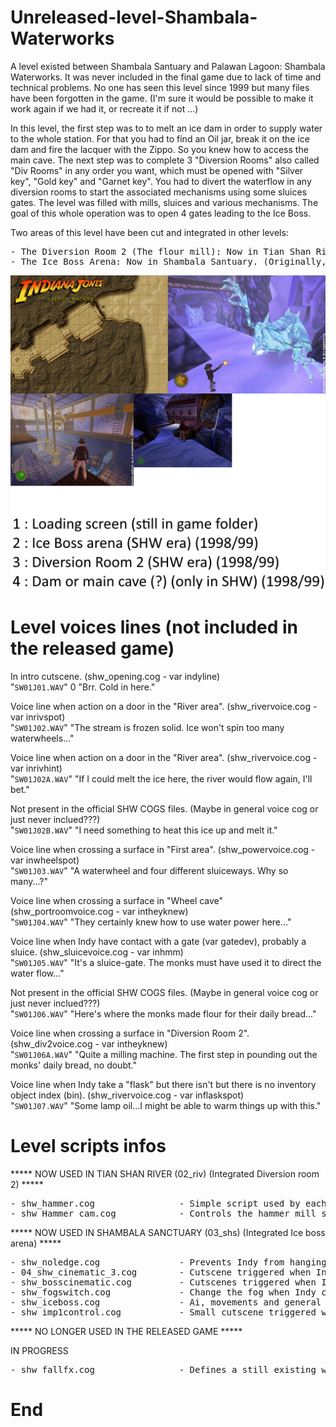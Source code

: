 # Unreleased-level-Shambala-Waterworks

A level existed between Shambala Santuary and Palawan Lagoon: Shambala Waterworks. It was never included in the final game due to lack of time and technical problems. No one has seen this level since 1999 but many files have been forgotten in the game. (I'm sure it would be possible to make it work again if we had it, or recreate it if not ...)

In this level, the first step was to to melt an ice dam in order to supply water to the whole station. For that you had to find an Oil jar, break it on the ice dam and fire the lacquer with the Zippo.
So you knew how to access the main cave. The next step was to complete 3 "Diversion Rooms" also called "Div Rooms" in any order you want, which must be opened with "Silver key", "Gold key" and "Garnet key". You had to divert the waterflow in any diversion rooms to start the associated mechanisms using some sluices gates. The level was filled with mills, sluices and various mechanisms. The goal of this whole operation was to open 4 gates leading to the Ice Boss.

Two areas of this level have been cut and integrated in other levels:
<pre>
- The Diversion Room 2 (The flour mill): Now in Tian Shan River. (The river was smaller and you can see a walled-up entrance that is no longer used)
- The Ice Boss Arena: Now in Shambala Santuary. (Originally, the Shambala Santuary level ended after giving the flower to the old lady).
</pre>
![alt text](https://raw.githubusercontent.com/Jones3D-The-Infernal-Engine/Unreleased-level-Shambala-Waterworks/main/04_shw.jpg?raw=true)

# Level voices lines (not included in the released game)

In intro cutscene. (shw_opening.cog - var indyline)<br/>
"```SW01J01.WAV```"	0	"Brr.  Cold in here."

Voice line when action on a door in the "River area". (shw_rivervoice.cog - var inrivspot)<br/>
"```SW01J02.WAV```" "The stream is frozen solid. Ice won't spin too many waterwheels..."

Voice line when action on a door in the "River area". (shw_rivervoice.cog - var inrivhint)<br/>
"```SW01J02A.WAV```" "If I could melt the ice here, the river would flow again, I'll bet."

Not present in the official SHW COGS files. (Maybe in general voice cog or just never inclued???)<br/>
"```SW01J02B.WAV```" "I need something to heat this ice up and melt it."

Voice line when crossing a surface in "First area". (shw_powervoice.cog - var inwheelspot)<br/>
"```SW01J03.WAV```" "A waterwheel and four different sluiceways.  Why so many...?"

Voice line when crossing a surface in "Wheel cave" (shw_portroomvoice.cog - var intheyknew)<br/>
"```SW01J04.WAV```" "They certainly knew how to use water power here..."

Voice line when Indy have contact with a gate (var gatedev), probably a sluice. (shw_sluicevoice.cog - var inhmm)<br/>
"```SW01J05.WAV```" "It's a sluice-gate.  The monks must have used it to direct the water flow..."

Not present in the official SHW COGS files. (Maybe in general voice cog or just never inclued???)<br/>
"```SW01J06.WAV```" "Here's where the monks made flour for their daily bread..."

Voice line when crossing a surface in "Diversion Room 2". (shw_div2voice.cog - var intheyknew)<br/>
"```SW01J06A.WAV```" "Quite a milling machine.  The first step in pounding out the monks' daily bread, no doubt."

Voice line when Indy take a "flask" but there isn't but there is no inventory object index (bin). (shw_rivervoice.cog - var inflaskspot)<br/>
"```SW01J07.WAV```" "Some lamp oil...I might be able to warm things up with this."

# Level scripts infos

***** NOW USED IN TIAN SHAN RIVER (02_riv) (Integrated Diversion room 2) *****
<pre>
- shw_hammer.cog                - Simple script used by each of the three hammers to control Indy's crush death.
- shw_Hammer_cam.cog            - Controls the hammer mill status in the diversion room 2, once used by monks to produce their flour. In the original level, the machine only worked if Indy directed the flow of water in that room. (Using a sluice system located in a room that no longer exists, probably "the main cave"). If the water is diverted away from the diversion room 2, the machine is stopped and reset to a standard position which prevents Indy from climbing to the upper floors.
</pre>
***** NOW USED IN SHAMBALA SANCTUARY (03_shs) (Integrated Ice boss arena) *****
<pre>
- shw_noledge.cog               - Prevents Indy from hanging onto the ledge before the ground (thing) collapses below him (And then, not to pass his hands through the ground). By default the surface is not "hangable", it becomes "hangable" 1 second after the fall of the ground (Thing).
- 04_shw_cinematic_3.cog        - Cutscene triggered when Indy open the door at the end of the level, the holy woman sends him to Palawan.
- shw_bosscinematic.cog         - Cutscenes triggered when Indy entered in the arena showing the ice boss and when killing him.
- shw_fogswitch.cog             - Change the fog when Indy crosses surfaces (4 for artivate and 4 for desactivate).
- shw_iceboss.cog               - Ai, movements and general actions of the ice boss.
- shw_imp1control.cog           - Small cutscene triggered when Indy pick up the Urgon part.
</pre>
***** NO LONGER USED IN THE RELEASED GAME *****

IN PROGRESS
<pre>
- shw_fallfx.cog                - Defines a still existing water sound (riv_h20_rapid_a.wav) for "ghost objects" and also defines a downward sector thrust. Probably a waterfall that is part of the "waterslide park" usable by Indy and mentioned by the level designer. The script receive orders (user0:) from variable "icedamcog", which was probably "shw_newriver_thaw.cog". The water flowing after the dam melts would therefore supply one or more waterfalls that can be used by Indy. (And then, maybe visitable early in the level without water, sound an thrust?)
</pre>
# End
